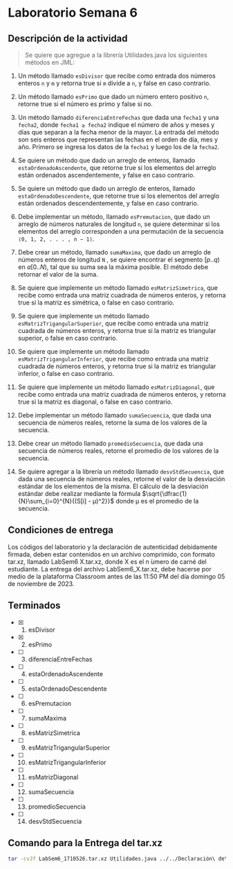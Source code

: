 # Laboratorio Semana 6

## Descripción de la actividad

> Se quiere que agregue a la librería Utilidades.java los siguientes métodos en JML:

1. Un método llamado `esDivisor` que recibe como entrada dos números enteros `n` y `m` y retorna true si `m` divide a `n`, y false en caso contrario.

2. Un método llamado `esPrimo` que dado un número entero positivo `n`, retorne true si el número es primo y false si no.

3. Un método llamado `diferenciaEntreFechas` que dada una `fecha1` y una `fecha2`, donde `fecha1 ≥ fecha2` indique el número de años y meses y días que separan a la fecha menor de la mayor. La entrada del método son seis enteros que representan las fechas en el orden de día, mes y año. Primero se ingresa los datos de la `fecha1` y luego los de la `fecha2`.

4. Se quiere un método que dado un arreglo de enteros, llamado `estaOrdenadoAscendente`, que retorne true si los elementos del arreglo están ordenados ascendentemente, y false en caso contrario.

5. Se quiere un método que dado un arreglo de enteros, llamado `estaOrdenadoDescendente`, que retorne true si los elementos del arreglo están ordenados descendentemente, y false en caso contrario.

6. Debe implementar un método, llamado `esPremutacion`, que dado un arreglo de números naturales de longitud `n`, se quiere determinar si los elementos del arreglo corresponden a una permutación de la secuencia `⟨0, 1, 2, . . . , n − 1⟩`.

7. Debe crear un método, llamado `sumaMaxima`, que dado un arreglo de números enteros de longitud `N` , se quiere encontrar el segmento $[p..q)$ en $a[0..N)$, tal que su suma sea la máxima posible. El método debe retornar el valor de la suma.

8. Se quiere que implemente un método llamado `esMatrizSimetrica`, que recibe como entrada una matriz cuadrada de números enteros, y retorna true si la matriz es simétrica, o false en caso contrario.

9. Se quiere que implemente un método llamado `esMatrizTrigangularSuperior`, que recibe como entrada una matriz cuadrada de números enteros, y retorna true si la matriz es triangular superior, o false en caso contrario.

10. Se quiere que implemente un método llamado `esMatrizTrigangularInferior`, que recibe como entrada una matriz cuadrada de números enteros, y retorna true si la matriz es triangular inferior, o false en caso contrario.

11. Se quiere que implemente un método llamado `esMatrizDiagonal`, que recibe como entrada una matriz cuadrada de números enteros, y retorna true si la matriz es diagonal, o false en caso contrario.

12. Debe implementar un método llamado `sumaSecuencia`, que dada una secuencia de números reales, retorne la suma de los valores de la secuencia.

13. Debe crear un método llamado `promedioSecuencia`, que dada una secuencia de números reales, retorne el promedio de los valores de la secuencia.

14. Se quiere agregar a la librería un método llamado `desvStdSecuencia`, que dada una secuencia de números reales, retorne el valor de la desviación estándar de los elementos de la misma. El cálculo de la desviación estándar debe realizar mediante la fórmula $\sqrt{\dfrac{1}{N}\sum_{i=0}^{N}{(S[i] - μ)^2}}$ donde μ es el promedio de la secuencia.

## Condiciones de entrega

Los códigos del laboratorio y la declaración de autenticidad debidamente firmada, deben estar contenidos en un archivo comprimido, con formato tar.xz, llamado LabSem6 X.tar.xz, donde X es el n ́umero de carné del estudiante. La entrega del archivo LabSem6_X.tar.xz, debe hacerse por medio de la plataforma Classroom antes de las 11:50 PM del día domingo
05 de noviembre de 2023.

## Terminados

- [x] 1. esDivisor
- [x] 2. esPrimo
- [ ] 3. diferenciaEntreFechas
- [ ] 4. estaOrdenadoAscendente
- [ ] 5. estaOrdenadoDescendente
- [ ] 6. esPremutacion
- [ ] 7. sumaMaxima
- [ ] 8. esMatrizSimetrica
- [ ] 9. esMatrizTrigangularSuperior
- [ ] 10. esMatrizTrigangularInferior
- [ ] 11. esMatrizDiagonal
- [ ] 12. sumaSecuencia
- [ ] 13. promedioSecuencia
- [ ] 14. desvStdSecuencia

## Comando para la Entrega del tar.xz

```bash
tar -cvJf LabSem6_1710526.tar.xz Utilidades.java ../../Declaración\ de\ Autenticidad\ \(Firmada\).pdf
```